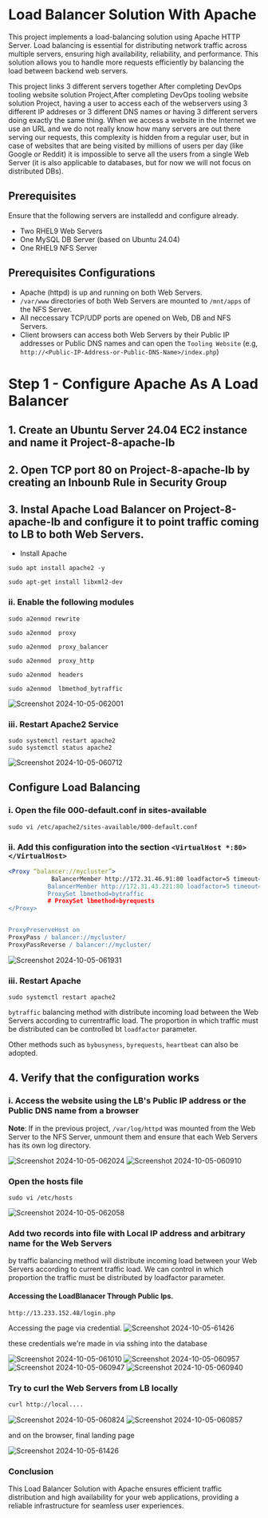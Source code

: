 # Load Balancer Solution With Apache

This project implements a load-balancing solution using Apache HTTP Server. Load balancing is essential for distributing network traffic across multiple servers, ensuring high availability, reliability, and performance. This solution allows you to handle more requests efficiently by balancing the load between backend web servers.

This project links 3 different servers together After completing DevOps tooling website solution Project,After completing DevOps tooling website solution Project, having a user to access each of the webservers using 3 different IP addreses or 3 different DNS names or having 3 different servers doing exactly the same thing. When we access a website in the Internet we use an URL and we do not really know how many servers are out there serving our requests, this complexity is hidden from a regular user, but in case of websites that are being visited by millions of users per day (like Google or Reddit) it is impossible to serve all the users from a single Web Server (it is also applicable to databases, but for now we will not focus on distributed DBs).

## Prerequisites

Ensure that the following servers are installedd and configure already.

- Two RHEL9 Web Servers
- One MySQL DB Server (based on Ubuntu 24.04)
- One RHEL9 NFS Server

## Prerequisites Configurations

- Apache (httpd) is up and running on both Web Servers.
- ```/var/www``` directories of both Web Servers are mounted to ```/mnt/apps``` of the NFS Server.
- All neccessary TCP/UDP ports are opened on Web, DB and NFS Servers.
- Client browsers can access both Web Servers by their Public IP addresses or Public DNS names and can open the ```Tooling Website``` (e.g, ```http://<Public-IP-Address-or-Public-DNS-Name>/index.php```)

# Step 1 - Configure Apache As A Load Balancer

## 1. Create an Ubuntu Server 24.04 EC2 instance and name it Project-8-apache-lb

## 2. Open TCP port 80 on Project-8-apache-lb by creating an Inbounb Rule in Security Group

## 3. Instal Apache Load Balancer on Project-8-apache-lb and configure it to point traffic coming to LB to both Web Servers.

- Install Apache

```
sudo apt install apache2 -y
```

```
sudo apt-get install libxml2-dev
```

### ii. Enable the following modules

```
sudo a2enmod rewrite

sudo a2enmod  proxy

sudo a2enmod  proxy_balancer

sudo a2enmod  proxy_http

sudo a2enmod  headers

sudo a2enmod  lbmethod_bytraffic
```
![Screenshot 2024-10-05-062001](https://github.com/user-attachments/assets/e1c3d42d-23c0-41ad-a658-4b61e40abcb3)

### iii. Restart Apache2 Service

```
sudo systemctl restart apache2
sudo systemctl status apache2
```

![Screenshot 2024-10-05-060712](https://github.com/user-attachments/assets/74249ed1-9675-4690-a3b1-92227dd84ee4)

## Configure Load Balancing

### i. Open the file 000-default.conf in sites-available

```
sudo vi /etc/apache2/sites-available/000-default.conf
```
### ii. Add this configuration into the section ```<VirtualHost *:80>  </VirtualHost>```

```apache
<Proxy “balancer://mycluster”>
            BalancerMember http://172.31.46.91:80 loadfactor=5 timeout=1
           BalancerMember http://172.31.43.221:80 loadfactor=5 timeout=1
           ProxySet lbmethod=bytraffic
           # ProxySet lbmethod=byrequests
</Proxy>


ProxyPreserveHost on
ProxyPass / balancer://mycluster/
ProxyPassReverse / balancer://mycluster/
```
![Screenshot 2024-10-05-061931](https://github.com/user-attachments/assets/57cd7185-b426-4dc0-929f-0a80377defef)


### iii. Restart Apache

```
sudo systemctl restart apache2
```


```bytraffic``` balancing method with distribute incoming load between the Web Servers according to currentraffic load. The proportion in which traffic must be distributed can be controlled bt ```loadfactor``` parameter.

Other methods such as ```bybusyness```, ```byrequests```, ```heartbeat``` can also be adopted.


## 4. Verify that the configuration works

### i. Access the website using the LB's Public IP address or the Public DNS name from a browser
__Note__: If in the previous project, ```/var/log/httpd``` was mounted from the Web Server to the NFS Server, unmount them and ensure that each Web Servers has its own log directory.

![Screenshot 2024-10-05-062024](https://github.com/user-attachments/assets/471b23d5-0b6f-4cf9-91ea-a84982522a71)
![Screenshot 2024-10-05-060910](https://github.com/user-attachments/assets/2c41b63e-66f3-43b9-9be8-619ddb062422)

### Open the hosts file

```
sudo vi /etc/hosts
```
![Screenshot 2024-10-05-062058](https://github.com/user-attachments/assets/ce4d445d-cc94-4490-925b-139819f1a7a6)

### Add two records into file with Local IP address and arbitrary name for the Web Servers

by traffic balancing method will distribute incoming load between your Web Servers according to current traffic load. We can control in which proportion the traffic must be distributed by loadfactor parameter.

#### Accessing the LoadBlanacer Through Public Ips.

```
http://13.233.152.48/login.php
```

Accessing the page via credential.
![Screenshot 2024-10-05-61426](https://github.com/user-attachments/assets/8c40a6f5-7a2e-4645-a79b-e17fbaa88dfd)

these credentials we're made in via sshing into the database

![Screenshot 2024-10-05-061010](https://github.com/user-attachments/assets/0c56133f-c842-495f-81f9-7b2c771bf42c)
![Screenshot 2024-10-05-060957](https://github.com/user-attachments/assets/0bdc707e-5cbf-4df0-b984-ae847e8a213c)
![Screenshot 2024-10-05-060947](https://github.com/user-attachments/assets/266e750c-ebab-4ef4-980d-5f4051fb7548)
![Screenshot 2024-10-05-060940](https://github.com/user-attachments/assets/7c1b98b4-0cb6-4172-a674-c8fe484ced3b)


### Try to curl the Web Servers from LB locally
```bash
curl http://local....
```

![Screenshot 2024-10-05-060824](https://github.com/user-attachments/assets/32dfc95f-9da9-4793-82b5-d49596d6dd76)
![Screenshot 2024-10-05-060857](https://github.com/user-attachments/assets/8f285cb2-481f-4aab-806d-78e0321275d4)

 and on the browser, final landing page

 ![Screenshot 2024-10-05-61426](https://github.com/user-attachments/assets/8f1b6e44-277e-49ba-bd06-30f6b1c5ee91)

 ### Conclusion
This Load Balancer Solution with Apache ensures efficient traffic distribution and high availability for your web applications, providing a reliable infrastructure for seamless user experiences.
